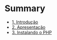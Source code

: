 # Summary

* [1. Introdução](README.md)
* [2. Apresentação](capitulo02.md)
* [3. Instalando o PHP](capitulo03.md)


